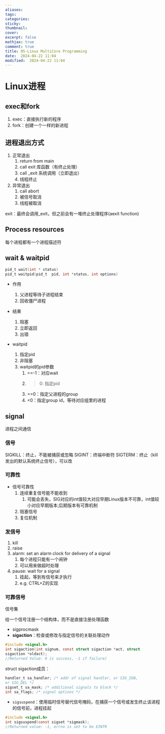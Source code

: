 ```yaml
---
aliases: 
tags: 
categories:
sticky:
thumbnail:
cover: 
excerpt: false
mathjax: true
comment: true
title: 05-Linux MultiCore Programming
date:  2024-04-22 11:04
modified:  2024-04-22 11:04
---
```


# Linux进程

## exec和fork

1. exec：直接执行新的程序
2. fork：创建一个一样的新进程



## 进程退出方式

1. 正常退出
	1. return from main
	2. call exit 库函数（有终止处理）
	3. call \_exit 系统调用（立即退出）
	4. 线程终止
2. 异常退出
	1. call abort
	2. 被信号取消
	3. 线程被取消


exit：最终会调用_exit，但之前会有一堆终止处理程序(aexit function)

## Process resources


每个进程都有一个进程描述符

## wait & waitpid

```c
pid_t wait(int * status)
pid_t waitpid(pid_t  pid, int *status, int options)
```

- 作用
	1. 父进程等待子进程结束
	2. 回收僵尸进程
- 结果
	1. 阻塞
	2. 立即返回
	3. 出错



- waitpid
	1. 指定pid
	2. 非阻塞
	3. waitpid的pid参数
		1. \==-1：对应wait
		2. >0: 指定pid
		3. \==0：指定父进程的group
		4. <0：指定group id，等待对应组里的进程


## signal

进程之间通信

### 信号

SIGKILL：终止，不能被捕获或忽略
SIGINT：终端中断符
SIGTERM：终止（kill发出的默认系统终止信号），可以改

### 可靠性

- 信号可靠性
	1. 连续重复信号能不能收到
		1. 可能会丢失，SIG对应的int值较大对应早期Linux版本不可靠，int值较小对应早期版本;后期版本有可靠机制
	2. 阻塞信号
	3. 复位机制



### 发信号

1. kill
2. raise
3. alarm: set an alarm clock for delivery of a signal
	1. 每个进程只能有一个闹钟
	2. 可以用来做超时处理
4. pause: wait for a signal
	1. 挂起，等到有信号来才执行
	2. e.g. CTRL+Z的实现


### 可靠信号

信号集

给一个信号注册一个结构体，而不是直接注册处理函数

- sigprocmask
- **sigaction**：检查或修改与指定信号的关联处理动作



```c
#include <signal.h>
int sigaction(int signum, const struct sigaction *act, struct 
sigaction *oldact);
//Returned Value: 0 is success, -1 if failure)
```


struct sigaction成员：
```c
handler_t sa_handler; /* addr of signal handler, or SIG_IGN, 
or SIG_DEL */
sigset_t sa_mask; /* additional signals to block */
int sa_flags; /* signal options */
```


- `sigsuspend`：使用临时信号替代信号掩码，在捕获一个信号或发生终止该进程的信号前，进程挂起

```c
#include <signal.h>
int sigsuspend(const sigset *sigmask);
//Returned value: -1, errno is set to be EINTR
```



